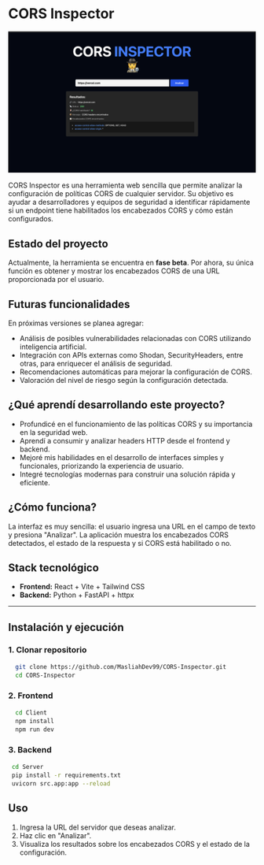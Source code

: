 # CORS Inspector

![Imagen_de_la_web](./img/CorsInspector.png)

CORS Inspector es una herramienta web sencilla que permite analizar la configuración de políticas CORS de cualquier servidor. Su objetivo es ayudar a desarrolladores y equipos de seguridad a identificar rápidamente si un endpoint tiene habilitados los encabezados CORS y cómo están configurados.

## Estado del proyecto

Actualmente, la herramienta se encuentra en **fase beta**. Por ahora, su única función es obtener y mostrar los encabezados CORS de una URL proporcionada por el usuario.

## Futuras funcionalidades

En próximas versiones se planea agregar:
- Análisis de posibles vulnerabilidades relacionadas con CORS utilizando inteligencia artificial.
- Integración con APIs externas como Shodan, SecurityHeaders, entre otras, para enriquecer el análisis de seguridad.
- Recomendaciones automáticas para mejorar la configuración de CORS.
- Valoración del nivel de riesgo según la configuración detectada.

## ¿Qué aprendí desarrollando este proyecto?

- Profundicé en el funcionamiento de las políticas CORS y su importancia en la seguridad web.
- Aprendí a consumir y analizar headers HTTP desde el frontend y backend.
- Mejoré mis habilidades en el desarrollo de interfaces simples y funcionales, priorizando la experiencia de usuario.
- Integré tecnologías modernas para construir una solución rápida y eficiente.

## ¿Cómo funciona?

La interfaz es muy sencilla: el usuario ingresa una URL en el campo de texto y presiona "Analizar". La aplicación muestra los encabezados CORS detectados, el estado de la respuesta y si CORS está habilitado o no.

## Stack tecnológico

- **Frontend:** React + Vite + Tailwind CSS
- **Backend:** Python + FastAPI + httpx

---

## Instalación y ejecución

### 1. Clonar repositorio 
```bash
  git clone https://github.com/MasliahDev99/CORS-Inspector.git
  cd CORS-Inspector
```
### 2. Frontend
```bash
  cd Client
  npm install
  npm run dev
```
### 3. Backend
```bash
 cd Server
 pip install -r requirements.txt
 uvicorn src.app:app --reload
```


## Uso

1. Ingresa la URL del servidor que deseas analizar.
2. Haz clic en "Analizar".
3. Visualiza los resultados sobre los encabezados CORS y el estado de la configuración.




